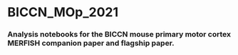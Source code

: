 # BICCN_MOp_2021
### Analysis notebooks for the BICCN mouse primary motor cortex MERFISH companion paper and flagship paper.
